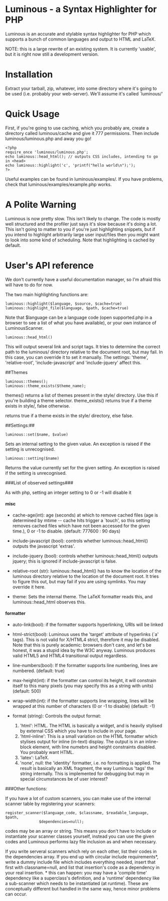 Luminous - a Syntax Highlighter for PHP
=======================================

Luminous is an accurate and stylable syntax highlighter for PHP which supports 
a bunch of common languages and output to HTML and LaTeX.

NOTE: this is a large rewrite of an existing system. It is currently 'usable',
but it is right now still a development version.

Installation
============
Extract your tarball, zip, whatever, into some directory where it's going to be
used (i.e. probably your web-server).  We'll assume it's called `luminous/'

Quick Usage 
===========

First, if you're going to use caching, which you probably are, create a 
directory called luminous/cache and give it 777 permissions. Then include 
luminous/luminous.php and away you go!

    <?php 
    require_once 'luminous/luminous.php';
    echo luminous::head_html(); // outputs CSS includes, intending to go in <head>
    echo luminous::highlight('c', 'printf("hello world\n");');
    ?>

Useful examples can be found in luminous/examples/. If you have problems,
check that luminous/examples/example.php works.

A Polite Warning
================

Luminous is now pretty slow. This isn't likely to change. The code is
mostly well structured and the profiler just says it's slow because it's doing
a lot. This isn't going to matter to you if you're just highlighting snippets,
but if you intend to highlight arbitrarily large user input/files then you 
might want to look into some kind of scheduling. Note that highlighting is 
cached by default.


User's API reference
====================

We don't currently have a useful documentation manager, so I'm afraid this
will have to do for now.

The two main highlighting functions are:
  
    luminous::highlight($language, $source, $cache=true)
    luminous::highlight_file($language, $path, $cache=true)
  
Note that $language can be a language code (open supported.php in a browser 
to see a list of what you have available), or your own instance of
LuminousScanner.

    luminous::head_html()
  
This will output several link and script tags. It tries to determine the
correct path to the luminous/ directory relative to the document root, but 
may fail. In this case, you can override it to set it manually. The settings:
'theme', 'relative-root', 'include-javascript' and 'include-jquery' affect
this.

##Themes

    luminous::themes(); 
    luminous::theme_exists($theme_name);

themes() returns a list of themes present in the style/ directory. Use this 
if you're building a theme selector. theme_exists() returns true if a theme
exists in style/, false otherwise. 
  
returns true if a theme exists in the style/ directory, else false.

##Settings:##

    luminous::set($name, $value)
  
Sets an internal setting to the given value. An exception is raised if 
the setting is unrecognised.

    luminous::setting($name)
  
Returns the value currently set for the given setting. An exception is raised 
if the setting is unrecognised.
  
###List of observed settings###
  
As with php, setting an integer setting to 0 or -1 will disable it


#### misc

+ cache-age(int): age (seconds) at which to remove cached files (age is 
determined by mtime -- cache hits trigger a `touch', so this setting removes
cached files which have not been accessed for the given time.),
0 or -1 to disable. (default: 777600 : 90 days)

+ include-javascript (bool): controls whether luminous::head_html() outputs
the javascript 'extras'.

+ include-jquery (bool): controls whether luminous::head_html() outputs
jquery; this is ignored if include-javascript is false.

+ relative-root (str): luminous::head_html() has to know the location of the
luminous directory relative to the location of the document root. It 
tries to figure this out, but may fail if you are using symlinks. 
You may override it here.

+ theme: Sets the internal theme. The LaTeX formatter reads this, and
luminous::head_html observes this.


#### formatter

+ auto-link(bool): if the formatter supports hyperlinking, URIs will be linked

+ html-strict(bool): Luminous uses the 'target' attribute of hyperlinks (`a' tags). 
This is not valid for X/HTML4 strict, therefore it may be disabled. Note that
this is purely academic: browsers don't care, and let's be honest, it was a 
stupid idea by the W3C anyway. Luminous produces valid HTML5 and HTML4 
transitional output regardless.

+ line-numbers(bool): If the formatter supports line numbering, lines are 
numbered. (default: true)

+ max-height(int): if the formatter can control its height, it will constrain 
itself to this many pixels (you may specify this as a string with units)
(default: 500)

+ wrap-width(int): if the formatter supports line wrapping, lines 
will be wrapped at this number of characters (0 or -1 to disable) (default: 
-1)  

+ format (string): Controls the output format:  
  1. 'html': HTML. The HTML is basically a widget, and is heavily stylised by 
  external CSS which you have to include in your page.
  2. 'html-inline': This is a small variation on the HTML formatter which 
  stylises output for inline (in-text) display. The output is in an 
  inline-block element, with line numebrs and height constraints 
  disabled. You probably want HTML.  
  3. 'latex': LaTeX. 
  4. 'none', null: the 'identity' formatter, i.e. no formatting is applied. The
  result is basically an XML fragment, the way Luminous 'tags' the string
  internally. This is implemented for debugging but may in special 
  circumstances be of user interest?


  
###Other functions:
  
If you have a lot of custom scanners, you can make use of the internal 
scanner table by registering your scanners:
  
    register_scanner($language_code, $classname, $readable_language, $path, 
                   $dependencies=null);
  
codes may be an array or string. This means you don't have to include or 
instantiate your scanner classes yourself, instead you can use the given codes
and Luminous performs lazy file inclusion as and when necessary.

If you write serveral scanners which rely on each other, list their codes in 
the dependencies array. If you end up with circular include requirements\*, 
write a dummy include file which includes everything needed, insert that first 
with classname=null, and list that insertion's code as a dependency in your 
real insertion.
\* this can happen: you may have a 'compile time' dependency like a superclass's
definition, and a 'runtime' dependency like a sub-scanner which needs to be
instantiated (at runtime). These are conceptually different but handled in
the same way, hence minor problems can occur.

  
  